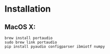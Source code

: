 # Installation

## MacOS X:
```
brew install portaudio
sudo brew link portaudio
pip install pyaudio configparser ibmiotf numpy
```
